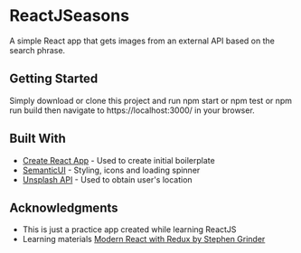 # ReactJSeasons

A simple React app that gets images from an external API based on the search phrase.

## Getting Started


Simply download or clone this project and run npm start or npm test or npm run build then navigate to https://localhost:3000/ in your browser.



## Built With

* [Create React App](https://reactjs.org/docs/create-a-new-react-app.html) - Used to create initial boilerplate
* [SemanticUI](https://semantic-ui.com/) - Styling, icons and loading spinner
* [Unsplash API](https://unsplash.com/developers) - Used to obtain user's location


## Acknowledgments

* This is just a practice app created while learning ReactJS
* Learning materials [Modern React with Redux by Stephen Grinder](https://www.udemy.com/course/react-redux/)

